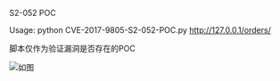 S2-052 POC

Usage: python CVE-2017-9805-S2-052-POC.py http://127.0.0.1/orders/

脚本仅作为验证漏洞是否存在的POC

![如图]()
